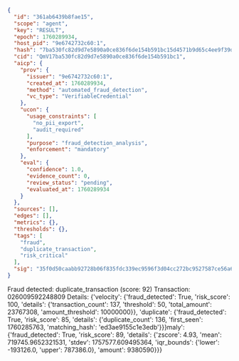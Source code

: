 ```json
{
  "id": "361ab6439b8fae15",
  "scope": "agent",
  "key": "RESULT",
  "epoch": 1760289934,
  "host_pid": "9e6742732c60:1",
  "hash": "7ba530fc82d9d7e5890a0ce836f6de154b591bc15d4571b9d65c4ee9f39d9c07",
  "cid": "QmV17ba530fc82d9d7e5890a0ce836f6de154b591bc1",
  "aicp": {
    "prov": {
      "issuer": "9e6742732c60:1",
      "created_at": 1760289934,
      "method": "automated_fraud_detection",
      "vc_type": "VerifiableCredential"
    },
    "ucon": {
      "usage_constraints": [
        "no_pii_export",
        "audit_required"
      ],
      "purpose": "fraud_detection_analysis",
      "enforcement": "mandatory"
    },
    "eval": {
      "confidence": 1.0,
      "evidence_count": 0,
      "review_status": "pending",
      "evaluated_at": 1760289934
    }
  },
  "sources": [],
  "edges": [],
  "metrics": {},
  "thresholds": {},
  "tags": [
    "fraud",
    "duplicate_transaction",
    "risk_critical"
  ],
  "sig": "35f0d50caabb92728b06f835fdc339ec9596f3d04cc272bc9527587ce56a6cb9"
}
```

Fraud detected: duplicate_transaction (score: 92)
Transaction: 026009592248809
Details: {'velocity': {'fraud_detected': True, 'risk_score': 100, 'details': {'transaction_count': 137, 'threshold': 50, 'total_amount': 23767308, 'amount_threshold': 10000000}}, 'duplicate': {'fraud_detected': True, 'risk_score': 85, 'details': {'duplicate_count': 136, 'first_seen': 1760285763, 'matching_hash': 'ed3ae9155c1e3edb'}}}maly': {'fraud_detected': True, 'risk_score': 89, 'details': {'zscore': 4.93, 'mean': 719745.9652321531, 'stdev': 1757577.609495364, 'iqr_bounds': {'lower': -193126.0, 'upper': 787386.0}, 'amount': 9380590}}}
